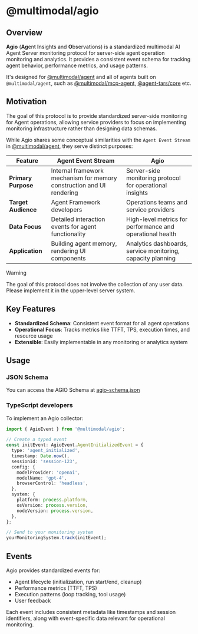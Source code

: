 # @multimodal/agio

## Overview

**Agio** (**Ag**ent **I**nsights and **O**bservations) is a standardized multimodal AI Agent Server monitoring protocol for server-side agent operation monitoring and analytics. It provides a consistent event schema for tracking agent behavior, performance metrics, and usage patterns.

It's designed for [@multimodal/agent](https://www.npmjs.com/@multimodal/agent) and all of agents built on `@multimodal/agent`, such as [@multimodal/mcp-agent](https://www.npmjs.com/package/@multimodal/mcp-agent), [@agent-tars/core](https://www.npmjs.com/@agent-tars/core) etc.

## Motivation

The goal of this protocol is to provide standardized server-side monitoring for Agent operations, allowing service providers to focus on implementing monitoring infrastructure rather than designing data schemas.

While Agio shares some conceptual similarities with the `Agent Event Stream` in [@multimodal/agent](https://www.npmjs.com/@multimodal/agent), they serve distinct purposes:

| Feature | Agent Event Stream | Agio |
| --- | --- | --- |
| **Primary Purpose** | Internal framework mechanism for memory construction and UI rendering | Server-side monitoring protocol for operational insights |
| **Target Audience** | Agent Framework developers | Operations teams and service providers |
| **Data Focus** | Detailed interaction events for agent functionality | High-level metrics for performance and operational health |
| **Application** | Building agent memory, rendering UI components | Analytics dashboards, service monitoring, capacity planning |

> [!WARNING]  
> The goal of this protocol does not involve the collection of any user data. Please implement it in the upper-level server system.

## Key Features

- **Standardized Schema**: Consistent event format for all agent operations
- **Operational Focus**: Tracks metrics like TTFT, TPS, execution times, and resource usage
- **Extensible**: Easily implementable in any monitoring or analytics system

## Usage

### JSON Schema

You can access the AGIO Schema at [agio-schema.json](https://github.com/bytedance/UI-TARS-desktop/tree/main/multimodal/agio/agio-schema.json)

### TypeScript developers

To implement an Agio collector:

```typescript
import { AgioEvent } from '@multimodal/agio';

// Create a typed event
const initEvent: AgioEvent.AgentInitializedEvent = {
  type: 'agent_initialized',
  timestamp: Date.now(),
  sessionId: 'session-123',
  config: {
    modelProvider: 'openai',
    modelName: 'gpt-4',
    browserControl: 'headless',
  },
  system: {
    platform: process.platform,
    osVersion: process.version,
    nodeVersion: process.version,
  },
};

// Send to your monitoring system
yourMonitoringSystem.track(initEvent);
```

## Events

Agio provides standardized events for:

- Agent lifecycle (initialization, run start/end, cleanup)
- Performance metrics (TTFT, TPS)
- Execution patterns (loop tracking, tool usage)
- User feedback

Each event includes consistent metadata like timestamps and session identifiers, along with event-specific data relevant for operational monitoring.
